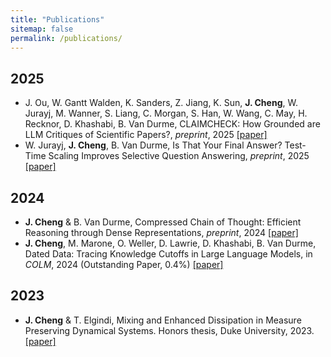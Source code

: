 ```yaml
---
title: "Publications"
sitemap: false
permalink: /publications/
---
```


2025
---
- J. Ou, W. Gantt Walden, K. Sanders, Z. Jiang, K. Sun, __J. Cheng__, W. Jurayj, M. Wanner, S. Liang, C. Morgan, S. Han, W. Wang, C. May, H. Recknor, D. Khashabi, B. Van Durme, CLAIMCHECK: How Grounded are LLM Critiques of Scientific Papers?, *preprint*, 2025 [[paper]](https://arxiv.org/abs/2503.21717)
- W. Jurayj, __J. Cheng__, B. Van Durme, Is That Your Final Answer? Test-Time Scaling Improves Selective Question Answering, *preprint*, 2025 [[paper]](https://arxiv.org/abs/2502.13962)

2024
---
- __J. Cheng__ & B. Van Durme, Compressed Chain of Thought: Efficient Reasoning through Dense Representations, *preprint*, 2024 [[paper]](https://arxiv.org/abs/2412.13171)
- __J. Cheng__,  M. Marone,  O. Weller, D. Lawrie, D. Khashabi, B. Van Durme, Dated Data: Tracing Knowledge Cutoffs in Large Language Models, in *COLM*, 2024 (Outstanding Paper, 0.4%) [[paper]](https://arxiv.org/pdf/2403.12958)

2023
---
- __J. Cheng__ & T. Elgindi, Mixing and Enhanced Dissipation in Measure Preserving Dynamical Systems. Honors thesis, Duke University, 2023. [[paper]](https://hdl.handle.net/10161/31322)

